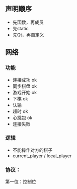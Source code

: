 ## 声明顺序

- 先函数，再成员
- 先static
- 先Qt，再自定义

## 网络

### 功能

- 连接成功 ok
- 同步棋盘 ok
- 游戏开始 ok
- 下棋 ok
- 认输
- 超时 ok
- 心跳包 ok
- 连接失败

### 逻辑

- 不能操作对方的棋子
- current_player / local_player

### 协议：

第一位：控制位
